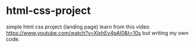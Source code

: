# html-css-project
simple html css project (landing page)
learn from this video https://www.youtube.com/watch?v=XlxhEy4pAI0&t=10s but writing my own code.
